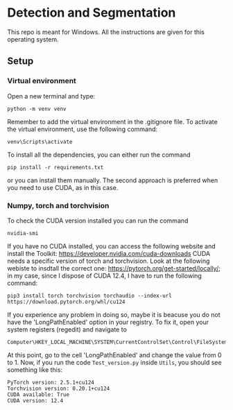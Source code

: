 # Detection and Segmentation
This repo is meant for Windows. All the instructions are given for this operating system.
## Setup
### Virtual environment
Open a new terminal and type:
```
python -m venv venv
```
Remember to add the virtual environment in the .gitignore file. To activate the virtual environment, use the following command:
```
venv\Scripts\activate
```
To install all the dependencies, you can either run the command 
```
pip install -r requirements.txt
```
or you can install them manually. The second approach is preferred when you need to use CUDA, as in this case.

### Numpy, torch and torchvision
To check the CUDA version installed you can run the command
```
nvidia-smi
```
If you have no CUDA installed, you can access the following website and install the Toolkit:
https://developer.nvidia.com/cuda-downloads
CUDA needs a specific version of torch and torchvision. Look at the following webiste to insdtall the correct one:
https://pytorch.org/get-started/locally/; in my case, since I dispose of CUDA 12.4, I have to run the following command:

```
pip3 install torch torchvision torchaudio --index-url https://download.pytorch.org/whl/cu124
```
If you experience any problem in doing so, maybe it is beacuse you do not have the 'LongPathEnabled' option in your registry. To fix it, open your system registers (regedit) and navigate to
```
Computer\HKEY_LOCAL_MACHINE\SYSTEM\CurrentControlSet\Control\FileSystem
```
At this point, go to the cell 'LongPathEnabled' and change the value from 0 to 1.
Now, if you run the code ```Test_version.py``` inside ```Utils```, you should see something like this:
```
PyTorch version: 2.5.1+cu124
Torchvision version: 0.20.1+cu124
CUDA available: True
CUDA version: 12.4
```
